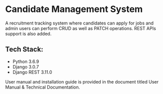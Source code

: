 # Candidate Management System

A recruitment tracking system where candidates can apply for jobs and admin users can perform CRUD
as well as PATCH operations. REST APIs support is also added.

Tech Stack:
- 
* Python 3.6.9
* Django 3.0.7
* Django REST 3.11.0

User manual and installation guide is provided in the document titled
User Manual & Technical Documentation.